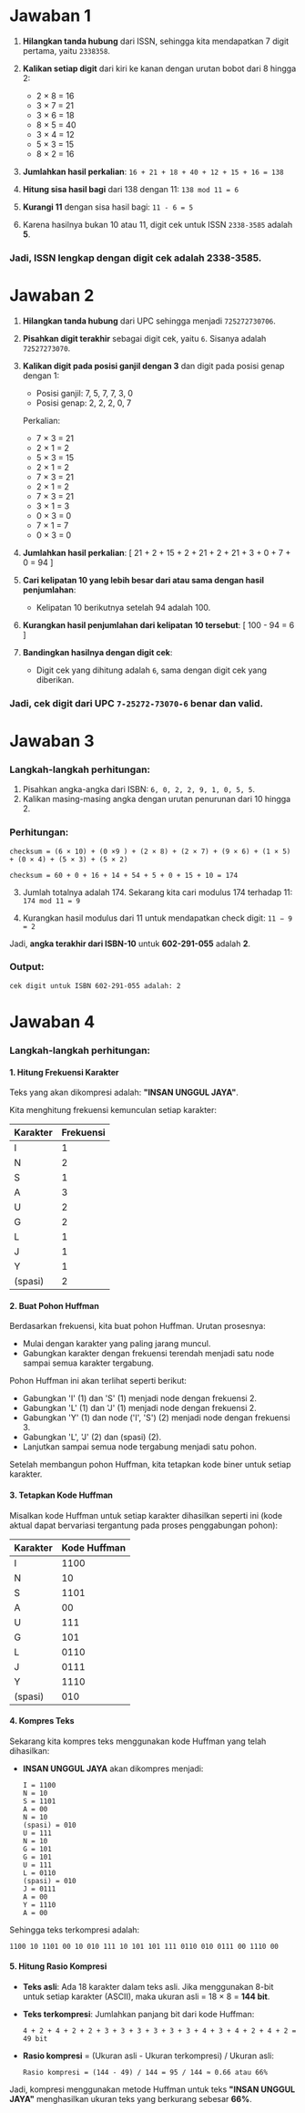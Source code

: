 # Jawaban 1

1. **Hilangkan tanda hubung** dari ISSN, sehingga kita mendapatkan 7 digit pertama, yaitu `2338358`.
2. **Kalikan setiap digit** dari kiri ke kanan dengan urutan bobot dari 8 hingga 2:
   - 2 × 8 = 16
   - 3 × 7 = 21
   - 3 × 6 = 18
   - 8 × 5 = 40
   - 3 × 4 = 12
   - 5 × 3 = 15
   - 8 × 2 = 16

3. **Jumlahkan hasil perkalian**:
   `
   16 + 21 + 18 + 40 + 12 + 15 + 16 = 138
   `

4. **Hitung sisa hasil bagi** dari 138 dengan 11:
   `
   138 mod 11 = 6
   `

5. **Kurangi 11** dengan sisa hasil bagi:
   `
   11 - 6 = 5
   `

6. Karena hasilnya bukan 10 atau 11, digit cek untuk ISSN `2338-3585` adalah **5**.

### Jadi, ISSN lengkap dengan digit cek adalah **2338-3585**.

# Jawaban 2

1. **Hilangkan tanda hubung** dari UPC sehingga menjadi `725272730706`.

2. **Pisahkan digit terakhir** sebagai digit cek, yaitu `6`. Sisanya adalah `72527273070`.

3. **Kalikan digit pada posisi ganjil dengan 3** dan digit pada posisi genap dengan 1:
   - Posisi ganjil: 7, 5, 7, 7, 3, 0
   - Posisi genap: 2, 2, 2, 0, 7

   Perkalian:
   - 7 × 3 = 21
   - 2 × 1 = 2
   - 5 × 3 = 15
   - 2 × 1 = 2
   - 7 × 3 = 21
   - 2 × 1 = 2
   - 7 × 3 = 21
   - 3 × 1 = 3
   - 0 × 3 = 0
   - 7 × 1 = 7
   - 0 × 3 = 0

4. **Jumlahkan hasil perkalian**:
   \[
   21 + 2 + 15 + 2 + 21 + 2 + 21 + 3 + 0 + 7 + 0 = 94
   \]

5. **Cari kelipatan 10 yang lebih besar dari atau sama dengan hasil penjumlahan**:
   - Kelipatan 10 berikutnya setelah 94 adalah 100.

6. **Kurangkan hasil penjumlahan dari kelipatan 10 tersebut**:
   \[
   100 - 94 = 6
   \]

7. **Bandingkan hasilnya dengan digit cek**:
   - Digit cek yang dihitung adalah `6`, sama dengan digit cek yang diberikan.

### Jadi, cek digit dari UPC `7-25272-73070-6` benar dan valid.

# Jawaban 3

### Langkah-langkah perhitungan:
1. Pisahkan angka-angka dari ISBN: `6, 0, 2, 2, 9, 1, 0, 5, 5`.
2. Kalikan masing-masing angka dengan urutan penurunan dari 10 hingga 2.

### Perhitungan:
`checksum = (6 × 10) + (0 ×9 ) + (2 × 8) + (2 × 7) + (9 × 6) + (1 × 5) + (0 × 4) + (5 × 3) + (5 × 2)`

`checksum = 60 + 0 + 16 + 14 + 54 + 5 + 0 + 15 + 10 = 174`

3. Jumlah totalnya adalah 174. Sekarang kita cari modulus 174 terhadap 11:
`174 mod 11 = 9`

4. Kurangkan hasil modulus dari 11 untuk mendapatkan check digit:
`11 − 9 = 2`

Jadi, **angka terakhir dari ISBN-10** untuk **602-291-055** adalah **2**.

### Output:
```
cek digit untuk ISBN 602-291-055 adalah: 2
```
# Jawaban 4

### Langkah-langkah perhitungan:

#### 1. Hitung Frekuensi Karakter
Teks yang akan dikompresi adalah: **"INSAN UNGGUL JAYA"**.

Kita menghitung frekuensi kemunculan setiap karakter:

| Karakter | Frekuensi |
|----------|-----------|
| I        | 1         |
| N        | 2         |
| S        | 1         |
| A        | 3         |
| U        | 2         |
| G        | 2         |
| L        | 1         |
| J        | 1         |
| Y        | 1         |
| (spasi)  | 2         |

#### 2. Buat Pohon Huffman
Berdasarkan frekuensi, kita buat pohon Huffman. Urutan prosesnya:
- Mulai dengan karakter yang paling jarang muncul.
- Gabungkan karakter dengan frekuensi terendah menjadi satu node sampai semua karakter tergabung.

Pohon Huffman ini akan terlihat seperti berikut:
- Gabungkan 'I' (1) dan 'S' (1) menjadi node dengan frekuensi 2.
- Gabungkan 'L' (1) dan 'J' (1) menjadi node dengan frekuensi 2.
- Gabungkan 'Y' (1) dan node ('I', 'S') (2) menjadi node dengan frekuensi 3.
- Gabungkan 'L', 'J' (2) dan (spasi) (2).
- Lanjutkan sampai semua node tergabung menjadi satu pohon.

Setelah membangun pohon Huffman, kita tetapkan kode biner untuk setiap karakter.

#### 3. Tetapkan Kode Huffman
Misalkan kode Huffman untuk setiap karakter dihasilkan seperti ini (kode aktual dapat bervariasi tergantung pada proses penggabungan pohon):

| Karakter | Kode Huffman |
|----------|--------------|
| I        | 1100         |
| N        | 10           |
| S        | 1101         |
| A        | 00           |
| U        | 111          |
| G        | 101          |
| L        | 0110         |
| J        | 0111         |
| Y        | 1110         |
| (spasi)  | 010          |

#### 4. Kompres Teks
Sekarang kita kompres teks menggunakan kode Huffman yang telah dihasilkan:

- **INSAN UNGGUL JAYA** akan dikompres menjadi:
  ```
  I = 1100
  N = 10
  S = 1101
  A = 00
  N = 10
  (spasi) = 010
  U = 111
  N = 10
  G = 101
  G = 101
  U = 111
  L = 0110
  (spasi) = 010
  J = 0111
  A = 00
  Y = 1110
  A = 00
  ```

Sehingga teks terkompresi adalah:  
```
1100 10 1101 00 10 010 111 10 101 101 111 0110 010 0111 00 1110 00
```

#### 5. Hitung Rasio Kompresi
- **Teks asli**: Ada 18 karakter dalam teks asli. Jika menggunakan 8-bit untuk setiap karakter (ASCII), maka ukuran asli = 18 × 8 = **144 bit**.
- **Teks terkompresi**: Jumlahkan panjang bit dari kode Huffman:
  ```
  4 + 2 + 4 + 2 + 2 + 3 + 3 + 3 + 3 + 3 + 3 + 4 + 3 + 4 + 2 + 4 + 2 = 49 bit
  ```

- **Rasio kompresi** = (Ukuran asli - Ukuran terkompresi) / Ukuran asli:
  ```
  Rasio kompresi = (144 - 49) / 144 = 95 / 144 ≈ 0.66 atau 66%
  ```

Jadi, kompresi menggunakan metode Huffman untuk teks **"INSAN UNGGUL JAYA"** menghasilkan ukuran teks yang berkurang sebesar **66%**.
